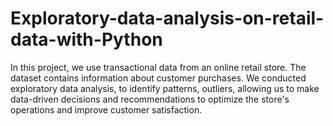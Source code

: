 # Exploratory-data-analysis-on-retail-data-with-Python
In this project, we use transactional data from an online retail store. The dataset contains information about customer purchases.  We conducted exploratory data analysis, to identify patterns, outliers, allowing us to make data-driven decisions and recommendations to optimize the store's operations and improve customer satisfaction.
